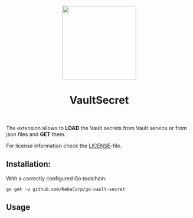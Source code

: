 <p align="center">
    <a href="https://github.com/KebaCorp" target="_blank">
        <img src="https://avatars0.githubusercontent.com/u/29224726?s=400&u=ed586fe0e07d9d68d1594e0020d7e8e5fd2ac3d5&v=4" height="200px">
    </a>
    <h1 align="center">VaultSecret</h1>
    <br>
</p>

The extension allows to **LOAD** the Vault secrets from Vault service or from json files and **GET** them.

For license information check the [LICENSE](LICENSE.md)-file.



Installation:
-------------


With a correctly configured Go toolchain:

```
go get -u github.com/KebaCorp/go-vault-secret
```



Usage
-----

